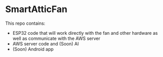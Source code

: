 # SmartAtticFan

This repo contains:
  - ESP32 code that will work directly with the fan and other hardware as well as communicate with the AWS server
  - AWS server code and (Soon) AI
  - (Soon) Android app
